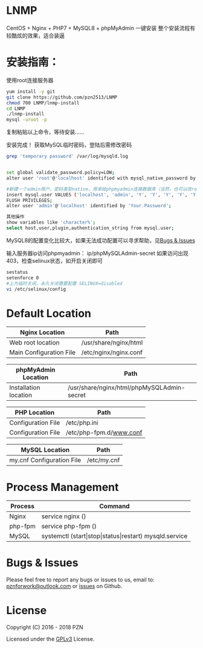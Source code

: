 # LNMP
CentOS + Nginx + PHP7 + MySQL8 + phpMyAdmin 一键安装
整个安装流程有较酷炫的效果，适合装逼

# 安装指南：
使用root连接服务器
```bash
yum install -y git
git clone https://github.com/pzn2513/LNMP
chmod 700 LNMP/lnmp-install
cd LNMP
./lnmp-install
mysql -uroot -p
```
复制粘贴以上命令，等待安装……


安装完成！
获取MySQL临时密码，登陆后需修改密码
```bash
grep 'temporary password' /var/log/mysqld.log
```
```bash

set global validate_password.policy=LOW;
alter user 'root'@'localhost' identified with mysql_native_password by 'Your.Password';

#新建一个admin用户，密码类型native，用来给phpmyadmin连接数据库（当然，也可以改root密码类型）
insert mysql.user VALUES ('localhost', 'admin', 'Y', 'Y', 'Y', 'Y', 'Y', 'Y', 'Y', 'Y', 'Y', 'Y', 'Y', 'Y', 'Y', 'Y', 'Y', 'Y', 'Y', 'Y', 'Y', 'Y', 'Y', 'Y', 'Y', 'Y', 'Y', 'Y', 'Y', 'Y', 'Y', '', '', '', '', '0', '0', '0', '0', 'mysql_native_password', '*84AAC12F54AB666ECFC2A83C676908C8BBC381B1', 'N', '2018-04-21 11:25:16', null, 'N', 'Y', 'Y', null, null, null,null);
FLUSH PRIVILEGES;
alter user 'admin'@'localhost' identified by 'Your.Password';

其他操作
show variables like 'character%';
select host,user,plugin,authentication_string from mysql.user;
```
MySQL8的配置变化比较大，如果无法成功配置可以寻求帮助，见[Bugs & Issues](#bugs--issues)

输入服务器ip访问phpmyadmin： ip/phpMySQLAdmin-secret
如果访问出现403，检查selinux状态，如开启关闭即可
```bash
sestatus
setenforce 0
#上为临时关闭，永久关闭需要配置 SELINUX=disabled
vi /etc/selinux/config
```

Default Location
================
| Nginx Location             | Path                                             |
|----------------------------|--------------------------------------------------|
| Web root location          | /usr/share/nginx/html                            |
| Main Configuration File    | /etc/nginx/nginx.conf                            |

| phpMyAdmin Location        | Path                                             |
|----------------------------|--------------------------------------------------|
| Installation location      | /usr/share/nginx/html/phpMySQLAdmin-secret       |

| PHP Location               | Path                                             |
|----------------------------|--------------------------------------------------|
| Configuration File         | /etc/php.ini                                     |
| Configuration File         | /etc/php-fpm.d/www.conf                                     |

| MySQL Location             | Path                                             |
|----------------------------|--------------------------------------------------|
| my.cnf Configuration File  | /etc/my.cnf                                      |


Process Management
==================
| Process     | Command                                                         |
|-------------|-----------------------------------------------------------------|
| Nginx       | service nginx ()                                                |
| php-fpm     | service php-fpm ()                                              |
| MySQL       | systemctl (start\|stop\|status\|restart) mysqld.service         |


Bugs & Issues
=============
Please feel free to report any bugs or issues to us, email to: pznforwork@outlook.com or [issues](https://github.com/pzn2513/LAMP-autoinstall/issues) on Github.


License
=======
Copyright (C) 2016 - 2018 PZN

Licensed under the [GPLv3](https://github.com/pzn2513/LICENSE/blob/master/README.md) License.
